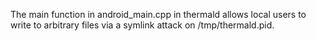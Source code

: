 The main function in android_main.cpp in thermald allows local users to write to arbitrary files via a symlink attack on /tmp/thermald.pid.
